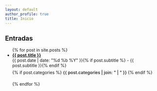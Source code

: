 ```yaml
---
layout: default
author_profile: true
title: Inicio
---
```


<h2>Entradas</h2>
<ul>
  {% for post in site.posts %}
    <li style="margin-bottom: 1.5em;">
      <strong><a href="{{ post.url | relative_url }}">{{ post.title }}</a></strong><br>
      {{ post.date | date: "%d %b %Y" }}{% if post.subtitle %} - {{ post.subtitle }}{% endif %}
      <div style="margin-top: 0.4em;">
        {% if post.categories %}
          <span style="font-weight: 600; color: #333;">
            {{ post.categories | join: "    |    " }}
          </span>
        {% endif %}
      </div>
    </li>
  {% endfor %}
</ul>
